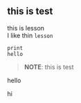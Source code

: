 
## this is test

this is lesson<br>
I like thin ``lesson``
```
print
hello
```

>__NOTE__:
this is test

hello


hi

